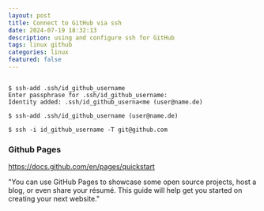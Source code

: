 ```yaml
---
layout: post
title: Connect to GitHub via ssh
date: 2024-07-19 18:32:13
description: using and configure ssh for GitHub
tags: linux github
categories: linux
featured: false
---
```


````markup

$ ssh-add .ssh/id_github_username
Enter passphrase for .ssh/id_github_username: 
Identity added: .ssh/id_github_userna<me (user@name.de)

$ ssh-add .ssh/id_github_username (user@name.de)

$ ssh -i id_github_username -T git@github.com

````

### Github Pages
<a href="https://docs.github.com/en/pages/quickstart">https://docs.github.com/en/pages/quickstart</a>

"You can use GitHub Pages to showcase some open source projects, host a blog, 
or even share your résumé. This guide will help get you started on creating your next website."